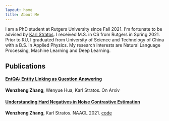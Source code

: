 ```yaml
---
layout: home
title: About Me
---
```


I am a PhD student at Rutgers University since Fall 2021. I'm fortunate to be advised by [Karl Stratos](http://karlstratos.com/). I received M.S. in CS from Rutgers in Spring 2021. Prior to RU, I graduated from University of Science and Technology of China with a B.S. in Applied Physics.  My research interests are  Natural Language Processing, Machine Learning and Deep Learning. 

## Publications
#### [EntQA: Entity Linking as Question Answering](https://arxiv.org/pdf/2110.02369.pdf)

**Wenzheng Zhang**, Wenyue Hua, Karl Stratos. On Arxiv

#### [Understanding Hard Negatives in Noise Contrastive Estimation](https://aclanthology.org/2021.naacl-main.86.pdf)

**Wenzheng Zhang**, Karl Stratos. NAACL 2021. [code](https://github.com/WenzhengZhang/hard-nce-el)





